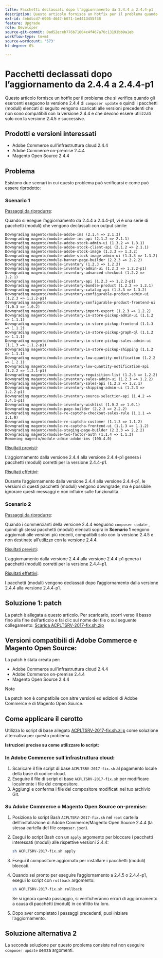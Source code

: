 ```yaml
---
title: Pacchetti declassati dopo l’aggiornamento da 2.4.4 a 2.4.4-p1
description: Questo articolo fornisce un hotfix per il problema quando i commercianti nella versione 2.4.4 eseguono il comando "compositore update" (aggiornamento compositore) e poi i pacchetti (moduli) elencati di seguito vengono scaricati alle versioni precedenti che non sono compatibili con la versione 2.4.4 e che devono essere utilizzati solo con la versione 2.4.5 e successive.
exl-id: 4ebdbcd7-6905-4647-b071-1e4413455f38
feature: Upgrade
role: Developer
source-git-commit: 0ad52eceb776b71604c4f467a70c13191bb9a1eb
workflow-type: tm+mt
source-wordcount: '573'
ht-degree: 0%

---
```


# Pacchetti declassati dopo l’aggiornamento da 2.4.4 a 2.4.4-p1

Questo articolo fornisce un hotfix per il problema che si verifica quando gli esercenti eseguono la versione 2.4.4 di `composer update` e quindi i pacchetti (moduli) elencati di seguito vengono scaricati alle versioni precedenti che non sono compatibili con la versione 2.4.4 e che devono essere utilizzati solo con la versione 2.4.5 e successive.

## Prodotti e versioni interessati

* Adobe Commerce sull’infrastruttura cloud 2.4.4
* Adobe Commerce on-premise 2.4.4
* Magento Open Source 2.4.4

## Problema

Esistono due scenari in cui questo problema può verificarsi e come può essere riprodotto:

### Scenario 1

<u>Passaggi da riprodurre</u>:

Quando si esegue l’aggiornamento da 2.4.4 a 2.4.4-p1, vi è una serie di pacchetti (moduli) che vengono declassati con output simile:

```text
Downgrading magento/module-adobe-ims (2.1.4 => 2.1.3)
Downgrading magento/module-adobe-ims-api (2.1.2 => 2.1.1)
Downgrading magento/module-adobe-stock-admin-ui (1.3.2 => 1.3.1)
Downgrading magento/module-adobe-stock-client-api (2.1.2 => 2.1.1)
Downgrading magento/module-adobe-stock-image (1.3.3 => 1.3.2)
Downgrading magento/module-adobe-stock-image-admin-ui (1.3.3 => 1.3.2)
Downgrading magento/module-banner-page-builder (2.2.3 => 2.2.2)
Downgrading magento/module-inventory (1.2.3 => 1.2.2)
Downgrading magento/module-inventory-admin-ui (1.2.3 => 1.2.2-p1)
Downgrading magento/module-inventory-advanced-checkout (1.2.2 => 1.2.1)
Downgrading magento/module-inventory-api (1.2.3 => 1.2.2-p1)
Downgrading magento/module-inventory-bundle-product (1.2.2 => 1.2.1)
Downgrading magento/module-inventory-catalog-api (1.3.3 => 1.3.2)
Downgrading magento/module-inventory-configurable-product-admin-ui (1.2.3 => 1.2.2-p1)
Downgrading magento/module-inventory-configurable-product-frontend-ui (1.0.3 => 1.0.2)
Downgrading magento/module-inventory-import-export (1.2.3 => 1.2.2)
Downgrading magento/module-inventory-in-store-pickup-admin-ui (1.1.2 => 1.1.1)
Downgrading magento/module-inventory-in-store-pickup-frontend (1.1.3 => 1.1.2)
Downgrading magento/module-inventory-in-store-pickup-graph-ql (1.1.2 => 1.1.1)
Downgrading magento/module-inventory-in-store-pickup-sales-admin-ui (1.1.3 => 1.1.2-p1)
Downgrading magento/module-inventory-in-store-pickup-shipping (1.1.2 => 1.1.1)
Downgrading magento/module-inventory-low-quantity-notification (1.2.2 => 1.2.1)
Downgrading magento/module-inventory-low-quantity-notification-api (1.2.2 => 1.2.1-p1)
Downgrading magento/module-inventory-requisition-list (1.2.3 => 1.2.2)
Downgrading magento/module-inventory-sales-admin-ui (1.2.3 => 1.2.2)
Downgrading magento/module-inventory-sales-api (1.2.2 => 1.2.1)
Downgrading magento/module-inventory-shipping-admin-ui (1.2.3 => 1.2.2-p1)
Downgrading magento/module-inventory-source-selection-api (1.4.2 => 1.4.1-p1)
Downgrading magento/module-inventory-wishlist (1.0.2 => 1.0.1)
Downgrading magento/module-page-builder (2.2.3 => 2.2.2)
Downgrading magento/module-re-captcha-checkout-sales-rule (1.1.1 => 1.1.0)
Downgrading magento/module-re-captcha-customer (1.1.3 => 1.1.2)
Downgrading magento/module-re-captcha-frontend-ui (1.1.3 => 1.1.2)
Downgrading magento/module-staging-page-builder (2.2.3 => 2.2.2)
Downgrading magento/module-two-factor-auth (1.1.4 => 1.1.3)
Removing magento/module-admin-adobe-ims (100.4.0)
```

<u>Risultati previsti</u>:

L’aggiornamento dalla versione 2.4.4 alla versione 2.4.4-p1 genera i pacchetti (moduli) corretti per la versione 2.4.4-p1.

<u>Risultati effettivi</u>:

Durante l’aggiornamento dalla versione 2.4.4 alla versione 2.4.4-p1, le versioni di questi pacchetti (moduli) vengono downgrade, ma è possibile ignorare questi messaggi e non influire sulle funzionalità.

### Scenario 2

<u>Passaggi da riprodurre</u>:

Quando i commercianti della versione 2.4.4 eseguono `composer update` , quindi gli stessi pacchetti (moduli) elencati sopra in **Scenario 1** vengono aggiornati alle versioni più recenti, compatibili solo con la versione 2.4.5 e non destinate all’utilizzo con la versione 2.4.4.

<u>Risultati previsti</u>:

L’aggiornamento dalla versione 2.4.4 alla versione 2.4.4-p1 genera i pacchetti (moduli) corretti per la versione 2.4.4-p1.

<u>Risultati effettivi</u>:

I pacchetti (moduli) vengono declassati dopo l’aggiornamento dalla versione 2.4.4 alla versione 2.4.4-p1.

## Soluzione 1: patch

La patch è allegata a questo articolo. Per scaricarlo, scorri verso il basso fino alla fine dell’articolo e fai clic sul nome del file o sul seguente collegamento: [Scarica ACPLTSRV-2017-fix.sh.zip](assets/ACPLTSRV-2017-fix.sh.zip)

## Versioni compatibili di Adobe Commerce e Magento Open Source:

La patch è stata creata per:

* Adobe Commerce sull’infrastruttura cloud 2.4.4
* Adobe Commerce on-premise 2.4.4
* Magento Open Source 2.4.4

>[!NOTE]
>
>La patch non è compatibile con altre versioni ed edizioni di Adobe Commerce e di Magento Open Source.

## Come applicare il cerotto

Utilizza lo script di base allegato [ACPLTSRV-2017-fix.sh.zi p](assets/ACPLTSRV-2017-fix.sh.zip) come soluzione alternativa per questo problema.

**Istruzioni precise su come utilizzare lo script:**

### In Adobe Commerce sull’infrastruttura cloud:

1. Scaricare il file script di base `ACPLTSRV-2017-fix.sh` al pagamento locale della base di codice cloud.
1. Eseguire il file di script di base `ACPLTSRV-2017-fix.sh` per modificare localmente i file del compositore.
1. Aggiungi e conferma i file del compositore modificati nel tuo archivio Git.

### Su Adobe Commerce o Magento Open Source on-premise:

1. Posiziona lo script Bash `ACPLTSRV-2017-fix.sh` nel `root` cartella dell’installazione di Adobe Commerce/Magento Open Source 2.4.4 (la stessa cartella del file `composer.json`).
1. Esegui lo script Bash con un `apply` argomento per bloccare i pacchetti interessati (moduli) alle rispettive versioni 2.4.4:

   ```bash
   sh ACPLTSRV-2017-fix.sh apply
   ```

1. Esegui il compositore aggiornato per installare i pacchetti (moduli) bloccati.
1. Quando sei pronto per eseguire l’aggiornamento a 2.4.5 o 2.4.4-p1, esegui lo script con `rollback` argomento:

   ```bash
   sh ACPLTSRV-2017-fix.sh rollback
   ```

   Se si ignora questo passaggio, si verificheranno errori di aggiornamento a causa di pacchetti (moduli) in conflitto tra loro.
1. Dopo aver completato i passaggi precedenti, puoi iniziare l’aggiornamento.

## Soluzione alternativa 2

La seconda soluzione per questo problema consiste nel non eseguire `composer update` senza argomenti.

